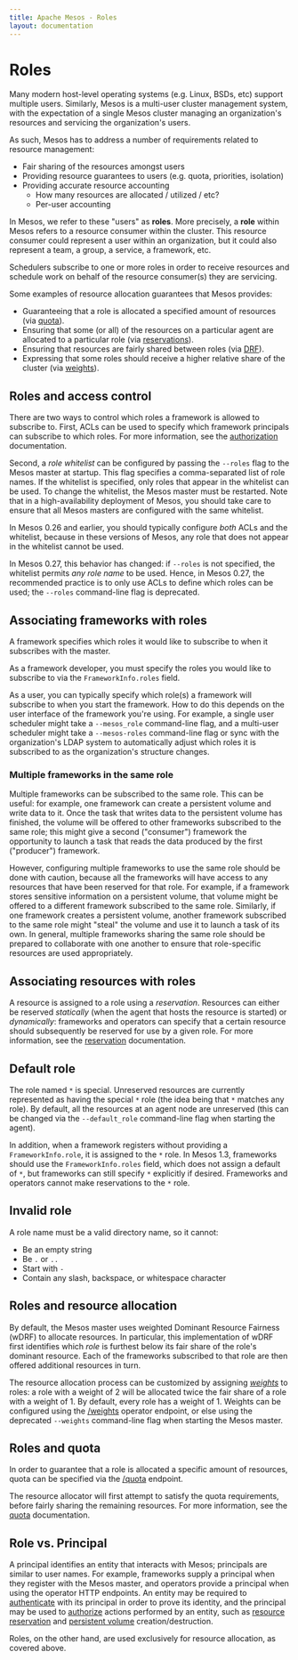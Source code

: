 ```yaml
---
title: Apache Mesos - Roles
layout: documentation
---
```


# Roles

Many modern host-level operating systems (e.g. Linux, BSDs, etc) support
multiple users. Similarly, Mesos is a multi-user cluster management system,
with the expectation of a single Mesos cluster managing an organization's
resources and servicing the organization's users.

As such, Mesos has to address a number of requirements related to resource
management:

* Fair sharing of the resources amongst users
* Providing resource guarantees to users (e.g. quota, priorities, isolation)
* Providing accurate resource accounting
    * How many resources are allocated / utilized / etc?
    * Per-user accounting

In Mesos, we refer to these "users" as __roles__. More precisely, a __role__
within Mesos refers to a resource consumer within the cluster. This resource
consumer could represent a user within an organization, but it could also
represent a team, a group, a service, a framework, etc.

Schedulers subscribe to one or more roles in order to receive resources and
schedule work on behalf of the resource consumer(s) they are servicing.

Some examples of resource allocation guarantees that Mesos provides:

* Guaranteeing that a role is allocated a specified amount of resources
  (via [quota](quota.md)).
* Ensuring that some (or all) of the resources on a particular agent
  are allocated to a particular role (via [reservations](reservation.md)).
* Ensuring that resources are fairly shared between roles
  (via [DRF](https://www.cs.berkeley.edu/~alig/papers/drf.pdf)).
* Expressing that some roles should receive a higher relative share of the
  cluster (via [weights](weights.md)).

## Roles and access control

There are two ways to control which roles a framework is allowed to subscribe
to. First, ACLs can be used to specify which framework principals can subscribe
to which roles. For more information, see the [authorization](authorization.md)
documentation.

Second, a _role whitelist_ can be configured by passing the `--roles` flag to
the Mesos master at startup. This flag specifies a comma-separated list of role
names. If the whitelist is specified, only roles that appear in the whitelist
can be used. To change the whitelist, the Mesos master must be restarted. Note
that in a high-availability deployment of Mesos, you should take care to ensure
that all Mesos masters are configured with the same whitelist.

In Mesos 0.26 and earlier, you should typically configure _both_ ACLs and the
whitelist, because in these versions of Mesos, any role that does not appear in
the whitelist cannot be used.

In Mesos 0.27, this behavior has changed: if `--roles` is not specified, the
whitelist permits _any role name_ to be used. Hence, in Mesos 0.27, the
recommended practice is to only use ACLs to define which roles can be used; the
`--roles` command-line flag is deprecated.

## Associating frameworks with roles

A framework specifies which roles it would like to subscribe to when it
subscribes with the master.

As a framework developer, you must specify the roles you would like to
subscribe to via the `FrameworkInfo.roles` field.

As a user, you can typically specify which role(s) a framework will
subscribe to when you start the framework. How to do this depends on the
user interface of the framework you're using. For example, a single user
scheduler might take a `--mesos_role` command-line flag, and a multi-user
scheduler might take a `--mesos-roles` command-line flag or sync with
the organization's LDAP system to automatically adjust which roles it
is subscribed to as the organization's structure changes.

<a id="roles-multiple-frameworks"></a>
### Multiple frameworks in the same role

Multiple frameworks can be subscribed to the same role. This can be useful:
for example, one framework can create a persistent volume and write data to
it. Once the task that writes data to the persistent volume has finished,
the volume will be offered to other frameworks subscribed to the same role;
this might give a second ("consumer") framework the opportunity to launch a
task that reads the data produced by the first ("producer") framework.

However, configuring multiple frameworks to use the same role should be done
with caution, because all the frameworks will have access to any resources that
have been reserved for that role. For example, if a framework stores sensitive
information on a persistent volume, that volume might be offered to a different
framework subscribed to the same role. Similarly, if one framework creates a
persistent volume, another framework subscribed to the same role might "steal"
the volume and use it to launch a task of its own. In general, multiple
frameworks sharing the same role should be prepared to collaborate with one
another to ensure that role-specific resources are used appropriately.

## Associating resources with roles

A resource is assigned to a role using a _reservation_. Resources can either be
reserved _statically_ (when the agent that hosts the resource is started) or
_dynamically_: frameworks and operators can specify that a certain resource
should subsequently be reserved for use by a given role. For more information,
see the [reservation](reservation.md) documentation.

## Default role

The role named `*` is special. Unreserved resources are currently represented
as having the special `*` role (the idea being that `*` matches any role). By
default, all the resources at an agent node are unreserved (this can be changed
via the `--default_role` command-line flag when starting the agent).

In addition, when a framework registers without providing a
`FrameworkInfo.role`, it is assigned to the `*` role. In Mesos 1.3, frameworks
should use the `FrameworkInfo.roles` field, which does not assign a default of
`*`, but frameworks can still specify `*` explicitly if desired. Frameworks
and operators cannot make reservations to the `*` role.

## Invalid role

A role name must be a valid directory name, so it cannot:

* Be an empty string
* Be `.` or `..`
* Start with `-`
* Contain any slash, backspace, or whitespace character

## Roles and resource allocation

By default, the Mesos master uses weighted Dominant Resource Fairness (wDRF) to
allocate resources. In particular, this implementation of wDRF first identifies
which _role_ is furthest below its fair share of the role's dominant resource.
Each of the frameworks subscribed to that role are then offered additional
resources in turn.

The resource allocation process can be customized by assigning
_[weights](weights.md)_ to roles: a role with a weight of 2 will be allocated
twice the fair share of a role with a weight of 1. By default, every role has a
weight of 1. Weights can be configured using the
[/weights](endpoints/master/weights.md) operator endpoint, or else using the
deprecated `--weights` command-line flag when starting the Mesos master.

## Roles and quota

In order to guarantee that a role is allocated a specific amount of resources,
quota can be specified via the [/quota](endpoints/master/quota.md) endpoint.

The resource allocator will first attempt to satisfy the quota requirements,
before fairly sharing the remaining resources. For more information, see the
[quota](quota.md) documentation.

## Role vs. Principal

A principal identifies an entity that interacts with Mesos; principals are
similar to user names. For example, frameworks supply a principal when they
register with the Mesos master, and operators provide a principal when using the
operator HTTP endpoints. An entity may be required to
[authenticate](authentication.md) with its principal in order to prove its
identity, and the principal may be used to [authorize](authorization.md) actions
performed by an entity, such as [resource reservation](reservation.md) and
[persistent volume](persistent-volume.md) creation/destruction.

Roles, on the other hand, are used exclusively for resource allocation, as
covered above.
